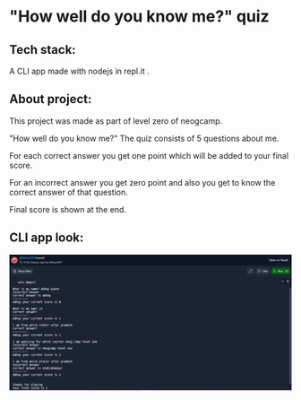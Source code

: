 # "How well do you know me?" quiz

<h2>Tech stack:</h2>
A CLI app made with nodejs in repl.it .

<h2>About project:</h2>
This project was made as part of level zero of neogcamp.

"How well do you know me?" The quiz consists of 5 questions about me.

For each correct answer you get one point which will be added to your final score.

For an incorrect answer you get zero point and also you get to know the correct answer of that question.

Final score is shown at the end.

<h2>CLI app look:</h2>

<img src="images/markone.png" >
